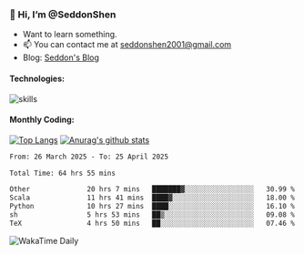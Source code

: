 ### 👋 Hi, I’m @SeddonShen
- Want to learn something.
- 📫 You can contact me at seddonshen2001@gmail.com
- Blog: [Seddon's Blog](https://seddonshen.github.io/)
#### Technologies:

![skills](https://skillicons.dev/icons?i=scala,js,html,css,bootstrap,jquery,c,cpp,cloudflare,django,docker,flask,git,github,githubactions,linux,latex,mysql,nodejs,ps,php,pr,py,raspberrypi,redis,unreal,v,vscode,vue,bash)

#### Monthly Coding:
[![Top Langs](https://github-readme-stats.vercel.app/api/top-langs?username=seddonshen&show_icons=true&locale=en&layout=compact&hide=html&langs_count=8)](https://github.com/SeddonShen/)
[![Anurag's github stats](https://github-readme-stats.vercel.app/api?username=SeddonShen&count_private=true&show_icons=true)](https://github.com/anuraghazra/github-readme-stats)
<!--START_SECTION:waka-->

```txt
From: 26 March 2025 - To: 25 April 2025

Total Time: 64 hrs 55 mins

Other              20 hrs 7 mins   ███████▓░░░░░░░░░░░░░░░░░   30.99 %
Scala              11 hrs 41 mins  ████▓░░░░░░░░░░░░░░░░░░░░   18.00 %
Python             10 hrs 27 mins  ████░░░░░░░░░░░░░░░░░░░░░   16.10 %
sh                 5 hrs 53 mins   ██▒░░░░░░░░░░░░░░░░░░░░░░   09.08 %
TeX                4 hrs 50 mins   ██░░░░░░░░░░░░░░░░░░░░░░░   07.46 %
```

<!--END_SECTION:waka-->

![WakaTime Daily](https://wakatime.com/share/@seddon2001/61a7e342-5f12-4fea-bf92-1fac161e97d6.svg)
<!---
SeddonShen/SeddonShen is a ✨ special ✨ repository because its `README.md` (this file) appears on your GitHub profile.
You can click the Preview link to take a look at your changes.
--->
